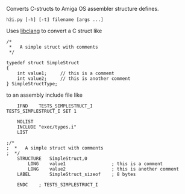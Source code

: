 Converts C-structs to Amiga OS assembler structure defines.

`h2i.py [-h] [-t] filename [args ...]`

Uses [libclang](https://clang.llvm.org/docs/LibClang.html) to convert a C struct like
```
/*
 *   A simple struct with comments
 */

typedef struct SimpleStruct
{
    int value1;     // this is a comment
    int value2;     // this is another comment
} SimpleStructType;
```
to an assembly include file like
```
    IFND    TESTS_SIMPLESTRUCT_I
TESTS_SIMPLESTRUCT_I SET 1

    NOLIST
    INCLUDE "exec/types.i"
    LIST

;/*
;  *   A simple struct with comments
;  */
    STRUCTURE   SimpleStruct,0
        LONG    value1                 ; this is a comment
        LONG    value2                 ; this is another comment
    LABEL       SimpleStruct_sizeof    ; 8 bytes

    ENDC    ; TESTS_SIMPLESTRUCT_I
```
